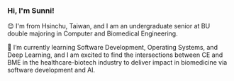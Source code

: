 ### Hi, I'm Sunni!
:blush: I'm from Hsinchu, Taiwan, and I am an undergraduate senior at BU double majoring in Computer and Biomedical Engineering.

🌱 I’m currently learning Software Development, Operating Systems, and Deep Learning, and I am excited to find the intersections between CE and BME in the healthcare-biotech industry to deliver impact in biomedicine via software development and AI.

<!--
**sunni426/sunni426** is a ✨ _special_ ✨ repository because its `README.md` (this file) appears on your GitHub profile.

Here are some ideas to get you started:

- 🔭 I’m currently working on ...
- 🌱 I’m currently learning ...
- 👯 I’m looking to collaborate on ...
- 🤔 I’m looking for help with ...
- 💬 Ask me about ...
- 📫 How to reach me: ...
- 😄 Pronouns: ...
- ⚡ Fun fact: ...
-->
